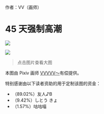 作者：VV（画师）

# 45 天强制高潮
![](./45-天强制高潮_1_low.jpg)

![](./45-天强制高潮_2_low.jpg)

> 点击图片查看大图

本图由 Pixiv 画师 [VVVVV～](https://www.pixiv.net/en/users/44348035)有偿提供。

特别感谢由以下读者资助的用于定制该图的资金：

- （89.02%）友人♪B
- （9.42%）しとう きょ
- （1.57%）咕咕喵
